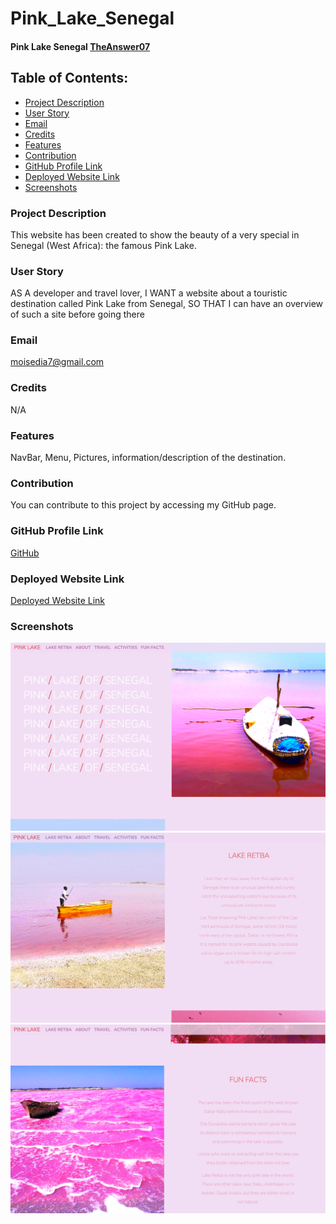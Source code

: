 # Pink_Lake_Senegal

#### Pink Lake Senegal [TheAnswer07](https://github.com/TheAnswer07)

## Table of Contents:
* [Project Description](#description)
* [User Story](#username)
* [Email](#email)
* [Credits](#credits)
* [Features](#features)
* [Contribution](#contribution)
* [GitHub Profile Link](#github)
* [Deployed Website Link](#website)
* [Screenshots](#screenshots)
  
### Project Description
This website has been created to show the beauty of a very special
in Senegal (West Africa): the famous Pink Lake.

### User Story
AS A developer and travel lover, I WANT a website about a touristic destination called Pink Lake from Senegal, SO THAT I can have an overview of such a site before going there

### Email
moisedia7@gmail.com

### Credits
N/A

### Features
NavBar, Menu, Pictures, information/description of the destination.

### Contribution
You can contribute to this project by accessing my GitHub page.

### GitHub Profile Link
[GitHub](https://github.com/TheAnswer07)

### Deployed Website Link
[Deployed Website Link](https://theanswer07.github.io/Pink-Lake-Of-Senegal/)

### Screenshots
![screenshot 1](imgs/screenshots/Screenshot%201.png "Screenshot 1")
![screenshot 2](imgs/screenshots/Screenshot%202.png "Screenshot 2")
![screenshot 3](imgs/screenshots/Screenshot%203.png "Screenshot 3")
